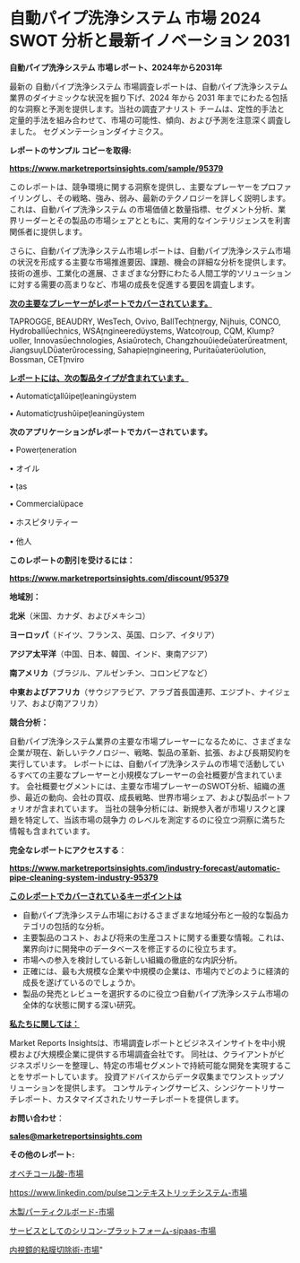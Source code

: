 # 自動パイプ洗浄システム 市場 2024 SWOT 分析と最新イノベーション 2031

<strong>自動パイプ洗浄システム 市場レポート、2024年から2031年</strong>

最新の 自動パイプ洗浄システム 市場調査レポートは、自動パイプ洗浄システム 業界のダイナミックな状況を掘り下げ、2024 年から 2031 年までにわたる包括的な洞察と予測を提供します。当社の調査アナリスト チームは、定性的手法と定量的手法を組み合わせて、市場の可能性、傾向、および予測を注意深く調査しました。 セグメンテーションダイナミクス。



<strong>レポートのサンプル コピーを取得:</strong> <a href=https://www.marketreportsinsights.com/sample/95379>

<strong><u>https://www.marketreportsinsights.com/sample/95379</u></strong></a>

このレポートは、競争環境に関する洞察を提供し、主要なプレーヤーをプロファイリングし、その戦略、強み、弱み、最新のテクノロジーを詳しく説明します。 これは、自動パイプ洗浄システム の市場価値と数量指標、セグメント分析、業界リーダーとその製品の市場シェアとともに、実用的なインテリジェンスを利害関係者に提供します。

さらに、自動パイプ洗浄システム市場レポートは、自動パイプ洗浄システム市場の状況を形成する主要な市場推進要因、課題、機会の詳細な分析を提供します。 技術の進歩、工業化の進展、さまざまな分野にわたる人間工学的ソリューションに対する需要の高まりなど、市場の成長を促進する要因を調査します。



<strong><u>次の主要なプレーヤーがレポートでカバーされています。</u></strong>

TAPROGGE, BEAUDRY, WesTech, Ovivo, BallTechnergy, Nijhuis, CONCO, Hydroballechnics, WSAngineeredystems, Watcoroup, CQM, Klump?oller, Innovasechnologies, Asiarotech, Changzhouiedeaterreatment, JiangsuLDaterrocessing, Sahapiengineering, Puritaaterolution, Bossman, CETnviro



<strong><u><b>レポートには、次の製品タイプが含まれています。</b></u></strong>

• Automaticallipeleaningystem

• Automaticrushipeleaningystem



<strong><b>次のアプリケーションがレポートでカバーされています。</b></strong>

• Powereneration

• オイル

• as

• Commercialpace

• ホスピタリティー

• 他人



<strong><b>このレポートの割引を受けるには：</b></strong><a href=https://www.marketreportsinsights.com/discount/95379>

<strong><u>https://www.marketreportsinsights.com/discount/95379</u></strong></a>



<strong>地域別：</strong>



<strong>北米</strong>（米国、カナダ、およびメキシコ）



<strong>ヨーロッパ</strong>（ドイツ、フランス、英国、ロシア、イタリア）



<strong>アジア太平洋</strong>（中国、日本、韓国、インド、東南アジア）



<strong>南アメリカ</strong>（ブラジル、アルゼンチン、コロンビアなど）



<strong>中東およびアフリカ</strong>（サウジアラビア、アラブ首長国連邦、エジプト、ナイジェリア、および南アフリカ）



<strong>競合分析：</strong>

自動パイプ洗浄システム業界の主要な市場プレーヤーになるために、さまざまな企業が現在、新しいテクノロジー、戦略、製品の革新、拡張、および長期契約を実行しています。 レポートには、自動パイプ洗浄システムの市場で活動しているすべての主要なプレーヤーと小規模なプレーヤーの会社概要が含まれています。 会社概要セグメントには、主要な市場プレーヤーのSWOT分析、組織の進歩、最近の動向、会社の買収、成長戦略、世界市場シェア、および製品ポートフォリオが含まれています。 当社の競争分析には、新規参入者が市場リスクと課題を特定して、当該市場の競争力 のレベルを測定するのに役立つ洞察に満ちた情報も含まれています。



<strong>完全なレポートにアクセスする</strong>：

<a href=https://www.marketreportsinsights.com/industry-forecast/automatic-pipe-cleaning-system-industry-95379>

<strong><u>https://www.marketreportsinsights.com/industry-forecast/automatic-pipe-cleaning-system-industry-95379</u></strong></a>



<strong><u><b>このレポートでカバーされているキーポイントは</b></u></strong>
<ul>
  <li>自動パイプ洗浄システム市場におけるさまざまな地域分布と一般的な製品カテゴリの包括的な分析。</li>
  <li>主要製品のコスト、および将来の生産コストに関する重要な情報。これは、業界向けに開発中のデータベースを修正するのに役立ちます。</li>
  <li>市場への参入を検討している新しい組織の徹底的な内訳分析。</li>
  <li>正確には、最も大規模な企業や中規模の企業は、市場内でどのように経済的成長を遂げているのでしょうか。</li>
  <li>製品の発売とレビューを選択するのに役立つ自動パイプ洗浄システム市場の全体的な状態に関する深い研究。</li>
</ul>


<strong><u><b>私たちに関しては：</b></u></strong>

Market Reports Insightsは、市場調査レポートとビジネスインサイトを中小規模および大規模企業に提供する市場調査会社です。 同社は、クライアントがビジネスポリシーを整理し、特定の市場セグメントで持続可能な開発を実現することをサポートしています。 投資アドバイスからデータ収集までワンストップソリューションを提供します。 コンサルティングサービス、シンジケートリサーチレポート、カスタマイズされたリサーチレポートを提供します。



<strong><b>お問い合わせ</b></strong>：

<a href=mailto:sales@marketreportsinsights.com>

<strong><u>sales@marketreportsinsights.com</u></strong></a>



<strong>その他のレポート:</strong>

<a href=https://www.linkedin.com/pulse/オベチコール酸-市場-2023-総合分析と事業成長戦略-2030-pr-news-hub-dqw4f/>オベチコール酸-市場</a>

<a href=https://www.linkedin.com/pulseコンテキストリッチシステム-市場-2030-年までの需要に焦点を当てた-2023-fdbrf/>https://www.linkedin.com/pulseコンテキストリッチシステム-市場</a>

<a href=https://www.linkedin.com/pulse/木製パーティクルボード-市場-2023-新興市場-将来の動向と市場需要-2030-pr-news-hub-rbr8f/>木製パーティクルボード-市場</a>

<a href=https://www.linkedin.com/pulse/サービスとしてのシリコン-プラットフォーム-sipaas-市場-2023-g6rnf/>サービスとしてのシリコン-プラットフォーム-sipaas-市場</a>

<a href=https://www.linkedin.com/pulse/内視鏡的粘膜切除術-市場-2023-swot-分析と成長率-2030-vkupf/>内視鏡的粘膜切除術-市場</a>"
